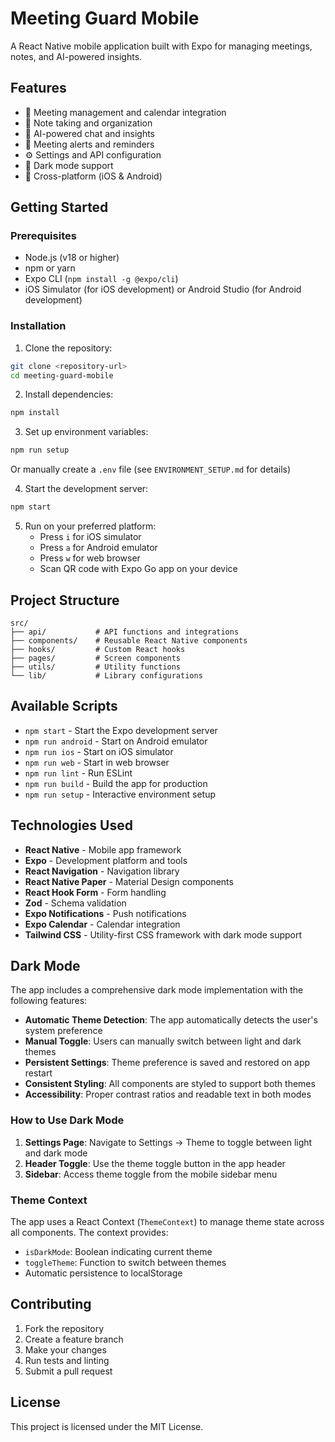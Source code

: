 # Meeting Guard Mobile

A React Native mobile application built with Expo for managing meetings, notes, and AI-powered insights.

## Features

- 📅 Meeting management and calendar integration
- 📝 Note taking and organization
- 🤖 AI-powered chat and insights
- 🔔 Meeting alerts and reminders
- ⚙️ Settings and API configuration
- 🌙 Dark mode support
- 📱 Cross-platform (iOS & Android)

## Getting Started

### Prerequisites

- Node.js (v18 or higher)
- npm or yarn
- Expo CLI (`npm install -g @expo/cli`)
- iOS Simulator (for iOS development) or Android Studio (for Android development)

### Installation

1. Clone the repository:
```bash
git clone <repository-url>
cd meeting-guard-mobile
```

2. Install dependencies:
```bash
npm install
```

3. Set up environment variables:
```bash
npm run setup
```
Or manually create a `.env` file (see `ENVIRONMENT_SETUP.md` for details)

4. Start the development server:
```bash
npm start
```

5. Run on your preferred platform:
   - Press `i` for iOS simulator
   - Press `a` for Android emulator
   - Press `w` for web browser
   - Scan QR code with Expo Go app on your device

## Project Structure

```
src/
├── api/           # API functions and integrations
├── components/    # Reusable React Native components
├── hooks/         # Custom React hooks
├── pages/         # Screen components
├── utils/         # Utility functions
└── lib/           # Library configurations
```

## Available Scripts

- `npm start` - Start the Expo development server
- `npm run android` - Start on Android emulator
- `npm run ios` - Start on iOS simulator
- `npm run web` - Start in web browser
- `npm run lint` - Run ESLint
- `npm run build` - Build the app for production
- `npm run setup` - Interactive environment setup

## Technologies Used

- **React Native** - Mobile app framework
- **Expo** - Development platform and tools
- **React Navigation** - Navigation library
- **React Native Paper** - Material Design components
- **React Hook Form** - Form handling
- **Zod** - Schema validation
- **Expo Notifications** - Push notifications
- **Expo Calendar** - Calendar integration
- **Tailwind CSS** - Utility-first CSS framework with dark mode support

## Dark Mode

The app includes a comprehensive dark mode implementation with the following features:

- **Automatic Theme Detection**: The app automatically detects the user's system preference
- **Manual Toggle**: Users can manually switch between light and dark themes
- **Persistent Settings**: Theme preference is saved and restored on app restart
- **Consistent Styling**: All components are styled to support both themes
- **Accessibility**: Proper contrast ratios and readable text in both modes

### How to Use Dark Mode

1. **Settings Page**: Navigate to Settings → Theme to toggle between light and dark mode
2. **Header Toggle**: Use the theme toggle button in the app header
3. **Sidebar**: Access theme toggle from the mobile sidebar menu

### Theme Context

The app uses a React Context (`ThemeContext`) to manage theme state across all components. The context provides:

- `isDarkMode`: Boolean indicating current theme
- `toggleTheme`: Function to switch between themes
- Automatic persistence to localStorage

## Contributing

1. Fork the repository
2. Create a feature branch
3. Make your changes
4. Run tests and linting
5. Submit a pull request

## License

This project is licensed under the MIT License.